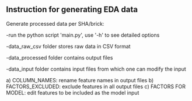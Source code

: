 ## Instruction for generating EDA data

Generate processed data per SHA/brick:

-run the python script 'main.py', use '-h' to see detailed options

-data_raw_csv folder stores raw data in CSV format

-data_processed folder contains output files

-data_input folder contains input files from which one can modify the input

a) COLUMN_NAMES: rename feature names in output files
b) FACTORS_EXCLUDED: exclude features in all output files
c) FACTORS FOR MODEL: edit features to be included as the model input
 


